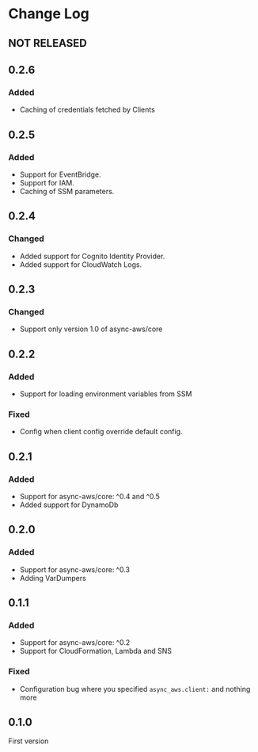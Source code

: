 # Change Log

## NOT RELEASED

## 0.2.6

### Added

- Caching of credentials fetched by Clients

## 0.2.5

### Added
- Support for EventBridge.
- Support for IAM.
- Caching of SSM parameters.

## 0.2.4

### Changed

- Added support for Cognito Identity Provider.
- Added support for CloudWatch Logs.

## 0.2.3

### Changed

- Support only version 1.0 of async-aws/core

## 0.2.2

### Added

- Support for loading environment variables from SSM

### Fixed

- Config when client config override default config.

## 0.2.1

### Added

- Support for async-aws/core: ^0.4 and ^0.5
- Added support for DynamoDb

## 0.2.0

### Added

- Support for async-aws/core: ^0.3
- Adding VarDumpers

## 0.1.1

### Added

- Support for async-aws/core: ^0.2
- Support for CloudFormation, Lambda and SNS

### Fixed

- Configuration bug where you specified `async_aws.client:` and nothing more

## 0.1.0

First version
